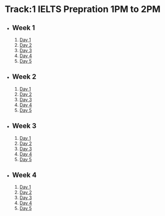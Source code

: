# Track:1 IELTS Prepration 1PM to 2PM

- ## Week 1

   1. [Day 1](https://www.facebook.com/iCodeguru/videos/7692353210868494)
   2. [Day 2](https://www.facebook.com/iCodeguru/videos/1808233099711864)
   3. [Day 3](https://www.facebook.com/iCodeguru/videos/1029268772031640)
   4. [Day 4](https://www.facebook.com/iCodeguru/videos/1195852961621673)
   5. [Day 5](https://www.facebook.com/iCodeguru/videos/448635768178555)

- ## Week 2

   1. [Day 1](https://www.facebook.com/iCodeguru/videos/848936664024060)
   2. [Day 2](https://www.facebook.com/iCodeguru/videos/1767100627155827)
   3. [Day 3](https://www.facebook.com/iCodeguru/videos/833621825572996)
   4. [Day 4](https://www.facebook.com/iCodeguru/videos/1847336385795038)
   5. [Day 5](https://www.facebook.com/iCodeguru/videos/505285602254663)

- ## Week 3

   1. [Day 1](https://www.facebook.com/watch/?v=859934959128499)
   2. [Day 2](https://www.facebook.com/watch/?v=7998779056900140)
   3. [Day 3](https://www.facebook.com/iCodeguru/videos/837031805181906)
   4. [Day 4](https://www.facebook.com/watch/?v=888843893164332)
   5. [Day 5](https://www.facebook.com/iCodeguru/videos/1914757112284314)

- ## Week 4

   1. [Day 1](https://www.facebook.com/watch/?v=511136188368242)
   2. [Day 2](https://www.facebook.com/watch/?v=534898045607737)
   3. [Day 3](https://www.facebook.com/watch/?v=504140712476905)
   4. [Day 4](https://www.facebook.com/watch/?v=8611952162190063)
   5. [Day 5](https://www.facebook.com/iCodeguru/videos/1239038607528207)

<!-- - ## Week 5

   1. [Day 1](https://www.facebook.com/iCodeguru/videos/1429620771039458)
   2. Day 2 [Part 1](https://www.facebook.com/iCodeguru/videos/396531349952165) [Part 2](https://www.facebook.com/iCodeguru/videos/1397931134928800)
   3. [Day 3](https://www.facebook.com/iCodeguru/videos/529237549691102)
   4. [Day 4](https://www.facebook.com/watch/?v=1262293488236236)
   5. [Day 5]() -->

<!-- - ## Week 

   1. [Day 1]()
   2. [Day 2]()
   3. [Day 3]()
   4. [Day 4]()
   5. [Day 5]() -->